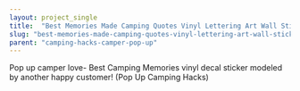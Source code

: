 ```yaml
---
layout: project_single
title:  "Best Memories Made Camping Quotes Vinyl Lettering Art Wall Sticker Decals Summer Décor"
slug: "best-memories-made-camping-quotes-vinyl-lettering-art-wall-sticker-decals-summer-decor"
parent: "camping-hacks-camper-pop-up"
---
```

Pop up camper love- Best Camping Memories vinyl decal sticker modeled by another happy customer! (Pop Up Camping Hacks)